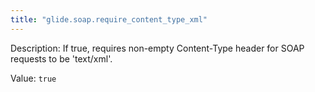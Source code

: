 ```yaml
---
title: "glide.soap.require_content_type_xml"
---
```


Description: If true, requires non-empty Content-Type header for SOAP requests to be 'text/xml'.

Value: `true`